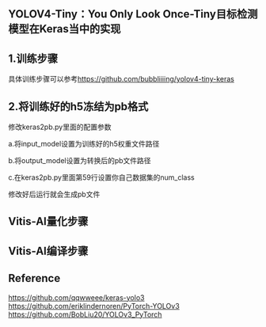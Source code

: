 ## YOLOV4-Tiny：You Only Look Once-Tiny目标检测模型在Keras当中的实现


## 1.训练步骤
具体训练步骤可以参考<https://github.com/bubbliiiing/yolov4-tiny-keras>

 
## 2.将训练好的h5冻结为pb格式
修改keras2pb.py里面的配置参数

a.将input_model设置为训练好的h5权重文件路径

b.将output_model设置为转换后的pb文件路径

c.在keras2pb.py里面第59行设置你自己数据集的num_class

修改好后运行就会生成pb文件
## Vitis-AI量化步骤
## Vitis-AI编译步骤

## Reference
https://github.com/qqwweee/keras-yolo3  
https://github.com/eriklindernoren/PyTorch-YOLOv3   
https://github.com/BobLiu20/YOLOv3_PyTorch
